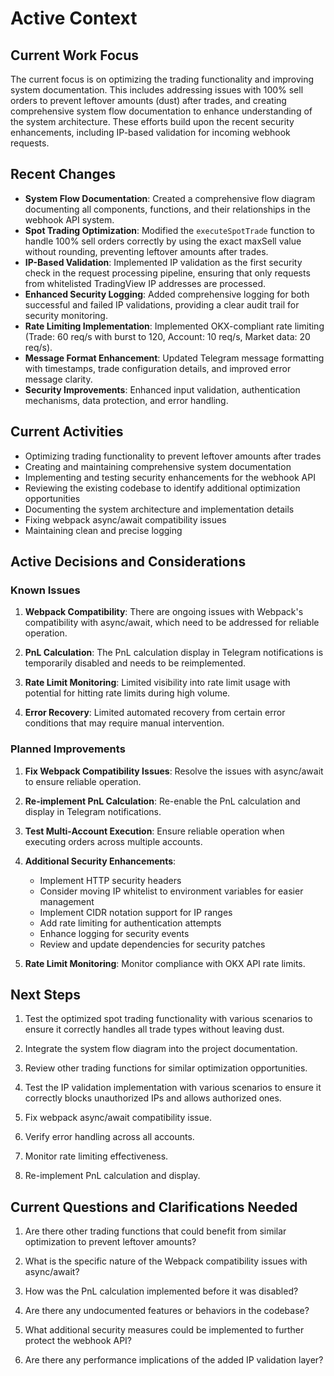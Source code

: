 # Active Context

## Current Work Focus

The current focus is on optimizing the trading functionality and improving system documentation. This includes addressing issues with 100% sell orders to prevent leftover amounts (dust) after trades, and creating comprehensive system flow documentation to enhance understanding of the system architecture. These efforts build upon the recent security enhancements, including IP-based validation for incoming webhook requests.

## Recent Changes

- **System Flow Documentation**: Created a comprehensive flow diagram documenting all components, functions, and their relationships in the webhook API system.
- **Spot Trading Optimization**: Modified the `executeSpotTrade` function to handle 100% sell orders correctly by using the exact maxSell value without rounding, preventing leftover amounts after trades.
- **IP-Based Validation**: Implemented IP validation as the first security check in the request processing pipeline, ensuring that only requests from whitelisted TradingView IP addresses are processed.
- **Enhanced Security Logging**: Added comprehensive logging for both successful and failed IP validations, providing a clear audit trail for security monitoring.
- **Rate Limiting Implementation**: Implemented OKX-compliant rate limiting (Trade: 60 req/s with burst to 120, Account: 10 req/s, Market data: 20 req/s).
- **Message Format Enhancement**: Updated Telegram message formatting with timestamps, trade configuration details, and improved error message clarity.
- **Security Improvements**: Enhanced input validation, authentication mechanisms, data protection, and error handling.

## Current Activities

- Optimizing trading functionality to prevent leftover amounts after trades
- Creating and maintaining comprehensive system documentation
- Implementing and testing security enhancements for the webhook API
- Reviewing the existing codebase to identify additional optimization opportunities
- Documenting the system architecture and implementation details
- Fixing webpack async/await compatibility issues
- Maintaining clean and precise logging

## Active Decisions and Considerations

### Known Issues

1. **Webpack Compatibility**: There are ongoing issues with Webpack's compatibility with async/await, which need to be addressed for reliable operation.

2. **PnL Calculation**: The PnL calculation display in Telegram notifications is temporarily disabled and needs to be reimplemented.

3. **Rate Limit Monitoring**: Limited visibility into rate limit usage with potential for hitting rate limits during high volume.

4. **Error Recovery**: Limited automated recovery from certain error conditions that may require manual intervention.

### Planned Improvements

1. **Fix Webpack Compatibility Issues**: Resolve the issues with async/await to ensure reliable operation.

2. **Re-implement PnL Calculation**: Re-enable the PnL calculation and display in Telegram notifications.

3. **Test Multi-Account Execution**: Ensure reliable operation when executing orders across multiple accounts.

4. **Additional Security Enhancements**: 
   - Implement HTTP security headers
   - Consider moving IP whitelist to environment variables for easier management
   - Implement CIDR notation support for IP ranges
   - Add rate limiting for authentication attempts
   - Enhance logging for security events
   - Review and update dependencies for security patches

5. **Rate Limit Monitoring**: Monitor compliance with OKX API rate limits.

## Next Steps

1. Test the optimized spot trading functionality with various scenarios to ensure it correctly handles all trade types without leaving dust.

2. Integrate the system flow diagram into the project documentation.

3. Review other trading functions for similar optimization opportunities.

4. Test the IP validation implementation with various scenarios to ensure it correctly blocks unauthorized IPs and allows authorized ones.

5. Fix webpack async/await compatibility issue.

6. Verify error handling across all accounts.

7. Monitor rate limiting effectiveness.

8. Re-implement PnL calculation and display.

## Current Questions and Clarifications Needed

1. Are there other trading functions that could benefit from similar optimization to prevent leftover amounts?

2. What is the specific nature of the Webpack compatibility issues with async/await?

3. How was the PnL calculation implemented before it was disabled?

4. Are there any undocumented features or behaviors in the codebase?

5. What additional security measures could be implemented to further protect the webhook API?

6. Are there any performance implications of the added IP validation layer?
